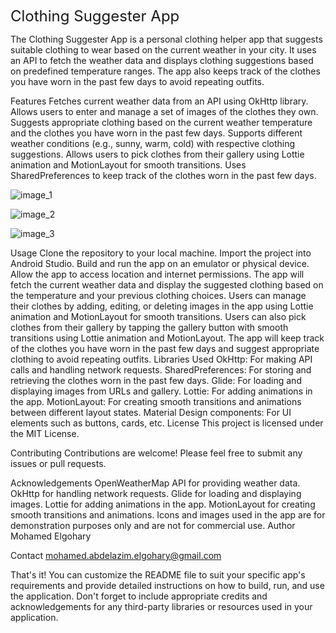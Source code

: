 <span style="font-size:24px">Clothing Suggester App</span>

The Clothing Suggester App is a personal clothing helper app that suggests suitable clothing to wear based on the current weather in your city. It uses an API to fetch the weather data and displays clothing suggestions based on predefined temperature ranges. The app also keeps track of the clothes you have worn in the past few days to avoid repeating outfits.

Features
Fetches current weather data from an API using OkHttp library.
Allows users to enter and manage a set of images of the clothes they own.
Suggests appropriate clothing based on the current weather temperature and the clothes you have worn in the past few days.
Supports different weather conditions (e.g., sunny, warm, cold) with respective clothing suggestions.
Allows users to pick clothes from their gallery using Lottie animation and MotionLayout for smooth transitions.
Uses SharedPreferences to keep track of the clothes worn in the past few days.

![image_1](https://user-images.githubusercontent.com/87489620/232333526-5df06d8b-3d2b-4654-8e1e-a0bb5e8f4131.png)

![image_2](https://user-images.githubusercontent.com/87489620/232333530-d64ab0d4-dbdf-4ab1-be14-c43370eb76a1.png)

![image_3](https://user-images.githubusercontent.com/87489620/232333532-6a440142-6d53-4216-a3aa-200198c65324.png)

Usage
Clone the repository to your local machine.
Import the project into Android Studio.
Build and run the app on an emulator or physical device.
Allow the app to access location and internet permissions.
The app will fetch the current weather data and display the suggested clothing based on the temperature and your previous clothing choices.
Users can manage their clothes by adding, editing, or deleting images in the app using Lottie animation and MotionLayout for smooth transitions.
Users can also pick clothes from their gallery by tapping the gallery button with smooth transitions using Lottie animation and MotionLayout.
The app will keep track of the clothes you have worn in the past few days and suggest appropriate clothing to avoid repeating outfits.
Libraries Used
OkHttp: For making API calls and handling network requests.
SharedPreferences: For storing and retrieving the clothes worn in the past few days.
Glide: For loading and displaying images from URLs and gallery.
Lottie: For adding animations in the app.
MotionLayout: For creating smooth transitions and animations between different layout states.
Material Design components: For UI elements such as buttons, cards, etc.
License
This project is licensed under the MIT License.

Contributing
Contributions are welcome! Please feel free to submit any issues or pull requests.

Acknowledgements
OpenWeatherMap API for providing weather data.
OkHttp for handling network requests.
Glide for loading and displaying images.
Lottie for adding animations in the app.
MotionLayout for creating smooth transitions and animations.
Icons and images used in the app are for demonstration purposes only and are not for commercial use.
Author
Mohamed Elgohary

Contact
mohamed.abdelazim.elgohary@gmail.com

That's it! You can customize the README file to suit your specific app's requirements and provide detailed instructions on how to build, run, and use the application. Don't forget to include appropriate credits and acknowledgements for any third-party libraries or resources used in your application.
